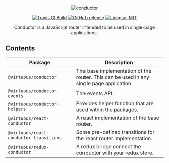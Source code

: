 <p align="center">
  <img alt="conductor" src="https://user-images.githubusercontent.com/2123279/32792787-92996cdc-c964-11e7-96c6-ffd86f4ee087.png" />
</p>

<p align="center">
  <a href="https://travis-ci.org/bevirtuous/conductor"><img alt="Travis CI Build" src="https://travis-ci.org/bevirtuous/conductor.svg?branch=master"></a>
  <a href="https://github.com/bevirtuous/conductor/releases"><img alt="GitHub release" src="https://img.shields.io/github/release/bevirtuous/conductor.svg"></a>
  <!-- <a href="https://coveralls.io/github/bevirtuous/conductor?branch=master"><img alt="Coverage Status" src="https://coveralls.io/repos/github/bevirtuous/conductor/badge.svg?branch=master"></a> -->
  <a href="https://opensource.org/licenses/MIT"><img alt="License: MIT" src="https://img.shields.io/badge/License-MIT-yellow.svg"></a>
</p>

<p align="center">
Conductor is a JavaScript router intended to be used in single-page applications.
</p>

## Contents

| Package| Description |
| - | - |
| `@virtuous/conductor`  | The base implementation of the router. This can be used in any single page application.  |
| `@virtuous/conductor-events` | The events API. |
| `@virtuous/conductor-helpers` | Provides helper function that are used within the packages. |
| `@virtuous/react-conductor` | A react implementation of the base router. |
| `@virtuous/react-conductor-transitions` | Some pre-defined transitions for the react router implementation. |
| `@virtuous/redux-conductor` | A redux bridge connect the conductor with your redux store. |

